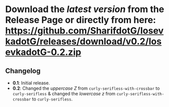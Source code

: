 # Download the *latest version* from the **Release Page** or **directly from here**: <https://github.com/SharifdotG/IosevkadotG/releases/download/v0.2/IosevkadotG-0.2.zip>

## **Changelog**

- **0.1**: Initial release.
- **0.2**: Changed the *uppercase Z* from `curly-serifless-with-crossbar` to `curly-serifless` & changed the *lowercase z* from `curly-serifless-with-crossbar` to `curly-serifless`.
